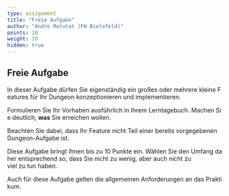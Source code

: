 ```yaml
---
type: assignment
title: "Freie Aufgabe"
author: "Andre Matutat (FH Bielefeld)"
points: 10
weight: 10
hidden: true
---
```



## Freie Aufgabe

In dieser Aufgabe dürfen Sie eigenständig ein großes oder mehrere kleine Features für Ihr Dungeon konzeptionieren und implementieren. 

Formulieren Sie Ihr Vorhaben ausführlich in Ihrem Lerntagebuch. Machen Sie deutlich, **was** Sie erreichen wollen.

Beachten Sie dabei, dass Ihr Feature nicht Teil einer bereits vorgegebenen Dungeon-Aufgabe ist. 

Diese Aufgabe bringt Ihnen bis zu 10 Punkte ein. Wählen Sie den Umfang daher entsprechend so, dass Sie nicht zu wenig, aber auch nicht zu viel zu tun haben. 

Auch für diese Aufgabe gelten die allgemeinen Anforderungen an das Praktikum.

